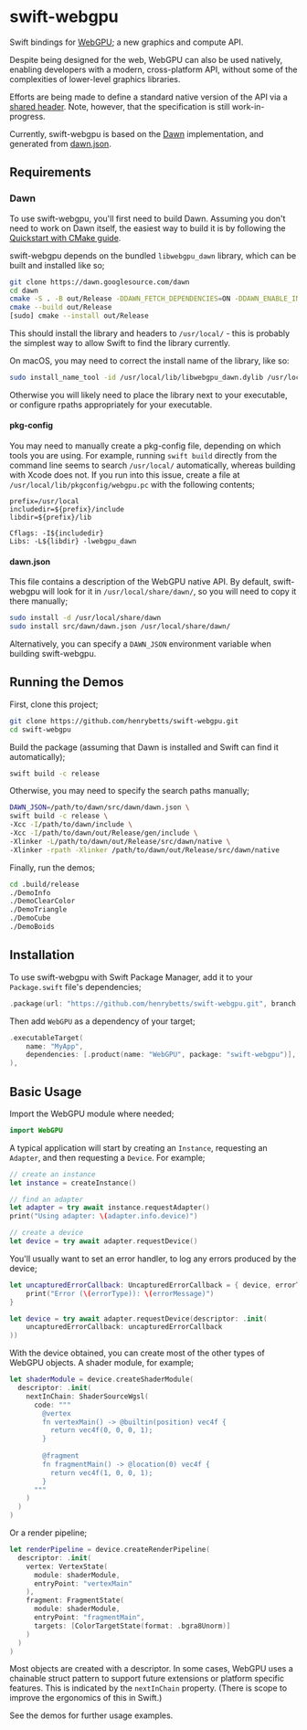 # swift-webgpu

Swift bindings for [WebGPU](https://gpuweb.github.io/gpuweb/); a new graphics and compute API.

Despite being designed for the web, WebGPU can also be used natively, enabling developers with a modern, cross-platform API, without some of the complexities of lower-level graphics libraries.

Efforts are being made to define a standard native version of the API via a [shared header](https://github.com/webgpu-native/webgpu-headers). Note, however, that the specification is still work-in-progress.

Currently, swift-webgpu is based on the [Dawn](https://dawn.googlesource.com/dawn/) implementation, and generated from [dawn.json](https://dawn.googlesource.com/dawn/+/refs/heads/main/src/dawn/dawn.json).


## Requirements

### Dawn

To use swift-webgpu, you'll first need to build Dawn. Assuming you don't need to work on Dawn itself, the easiest way to build it is by following the [Quickstart with CMake guide](https://dawn.googlesource.com/dawn/+/HEAD/docs/quickstart-cmake.md).

swift-webgpu depends on the bundled `libwebgpu_dawn` library, which can be built and installed like so;

```sh
git clone https://dawn.googlesource.com/dawn
cd dawn
cmake -S . -B out/Release -DDAWN_FETCH_DEPENDENCIES=ON -DDAWN_ENABLE_INSTALL=ON -DDAWN_BUILD_SAMPLES=OFF -DCMAKE_BUILD_TYPE=Release
cmake --build out/Release
[sudo] cmake --install out/Release
```

This should install the library and headers to `/usr/local/` - this is probably the simplest way to allow Swift to find the library currently.

On macOS, you may need to correct the install name of the library, like so:

``` sh
sudo install_name_tool -id /usr/local/lib/libwebgpu_dawn.dylib /usr/local/lib/libwebgpu_dawn.dylib
```

Otherwise you will likely need to place the library next to your executable, or configure rpaths appropriately for your executable.


#### pkg-config
You may need to manually create a pkg-config file, depending on which tools you are using. For example, running `swift build` directly from the command line seems to search `/usr/local/` automatically, whereas building with Xcode does not. If you run into this issue, create a file at `/usr/local/lib/pkgconfig/webgpu.pc` with the following contents;
```
prefix=/usr/local
includedir=${prefix}/include
libdir=${prefix}/lib

Cflags: -I${includedir}
Libs: -L${libdir} -lwebgpu_dawn
```  

#### dawn.json
This file contains a description of the WebGPU native API. By default, swift-webgpu will look for it in `/usr/local/share/dawn/`, so you will need to copy it there manually;
```sh
sudo install -d /usr/local/share/dawn
sudo install src/dawn/dawn.json /usr/local/share/dawn/
```

Alternatively, you can specify a `DAWN_JSON` environment variable when building swift-webgpu.


## Running the Demos

First, clone this project;

```sh
git clone https://github.com/henrybetts/swift-webgpu.git
cd swift-webgpu
```

Build the package (assuming that Dawn is installed and Swift can find it automatically);
```sh
swift build -c release
```

Otherwise, you may need to specify the search paths manually;
```sh
DAWN_JSON=/path/to/dawn/src/dawn/dawn.json \
swift build -c release \
-Xcc -I/path/to/dawn/include \
-Xcc -I/path/to/dawn/out/Release/gen/include \
-Xlinker -L/path/to/dawn/out/Release/src/dawn/native \
-Xlinker -rpath -Xlinker /path/to/dawn/out/Release/src/dawn/native
```

Finally, run the demos;

```sh
cd .build/release
./DemoInfo
./DemoClearColor
./DemoTriangle
./DemoCube
./DemoBoids
```


## Installation

To use swift-webgpu with Swift Package Manager, add it to your `Package.swift` file's dependencies;

```swift
.package(url: "https://github.com/henrybetts/swift-webgpu.git", branch: "main")
```

Then add `WebGPU` as a dependency of your target;

```swift
.executableTarget(
    name: "MyApp",
    dependencies: [.product(name: "WebGPU", package: "swift-webgpu")],
),
```


## Basic Usage

Import the WebGPU module where needed;

```swift
import WebGPU
```

A typical application will start by creating an `Instance`, requesting an `Adapter`, and then requesting a `Device`. For example;

```swift
// create an instance
let instance = createInstance()

// find an adapter
let adapter = try await instance.requestAdapter()
print("Using adapter: \(adapter.info.device)")

// create a device
let device = try await adapter.requestDevice()
```

You'll usually want to set an error handler, to log any errors produced by the device;

```swift
let uncapturedErrorCallback: UncapturedErrorCallback = { device, errorType, errorMessage in
    print("Error (\(errorType)): \(errorMessage)")
}

let device = try await adapter.requestDevice(descriptor: .init(
    uncapturedErrorCallback: uncapturedErrorCallback
))
```

With the device obtained, you can create most of the other types of WebGPU objects. A shader module, for example;

```swift
let shaderModule = device.createShaderModule(
  descriptor: .init(
    nextInChain: ShaderSourceWgsl(
      code: """
        @vertex
        fn vertexMain() -> @builtin(position) vec4f {
          return vec4f(0, 0, 0, 1);
        }
         
        @fragment
        fn fragmentMain() -> @location(0) vec4f {
          return vec4f(1, 0, 0, 1);
        }
      """
    )
  )
)
```

Or a render pipeline;

```swift
let renderPipeline = device.createRenderPipeline(
  descriptor: .init(
    vertex: VertexState(
      module: shaderModule,
      entryPoint: "vertexMain"
    ),
    fragment: FragmentState(
      module: shaderModule,
      entryPoint: "fragmentMain",
      targets: [ColorTargetState(format: .bgra8Unorm)]
    )
  )
)
```

Most objects are created with a descriptor. In some cases, WebGPU uses a chainable struct pattern to support future extensions or platform specific features. This is indicated by the `nextInChain` property. (There is scope to improve the ergonomics of this in Swift.)

See the demos for further usage examples.

